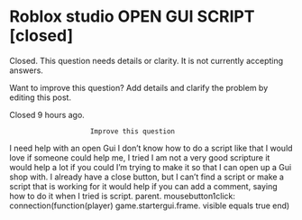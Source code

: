 
# Roblox studio OPEN GUI SCRIPT [closed]







Closed. This question needs details or clarity. It is not currently accepting answers.
                        
                    










Want to improve this question? Add details and clarify the problem by editing this post.


Closed 9 hours ago.







                        Improve this question
                    



I need help with an open Gui I don’t know how to do a script like that I would love if someone could help me, I tried I am not a very good scripture it would help a lot if you could I’m trying to make it so that I can open up a Gui shop with. I already have a close button, but I can’t find a script or make a script that is working for it would help if you can add a comment, saying how to do it when I tried is
script. parent. mousebutton1click: connection(function(player) game.startergui.frame. visible equals true end)

        